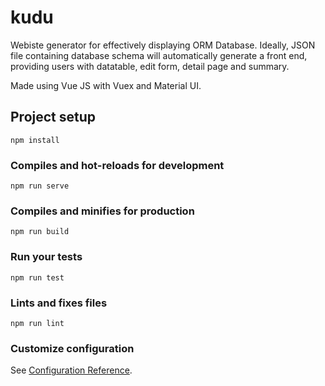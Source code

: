 # kudu
Webiste generator for effectively displaying ORM Database. 
Ideally, JSON file containing database schema will automatically generate a front end, 
providing users with datatable, edit form, detail page and summary.

Made using Vue JS with Vuex and Material UI.

## Project setup
```
npm install
```

### Compiles and hot-reloads for development
```
npm run serve
```

### Compiles and minifies for production
```
npm run build
```

### Run your tests
```
npm run test
```

### Lints and fixes files
```
npm run lint
```

### Customize configuration
See [Configuration Reference](https://cli.vuejs.org/config/).
